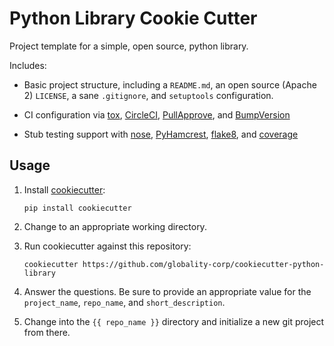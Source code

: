 # Python Library Cookie Cutter

Project template for a simple, open source, python library.

Includes:

 -  Basic project structure, including a `README.md`, an open source (Apache 2) `LICENSE`,
    a sane `.gitignore`, and `setuptools` configuration.

 -  CI configuration via [tox](https://testrun.org/tox/latest/), [CircleCI](https://circleci.com),
    [PullApprove](https://pullapprove.com/), and [BumpVersion](https://pypi.python.org/pypi/bumpversion)

 -  Stub testing support with [nose](http://nose.readthedocs.org/en/latest/writing_tests.html),
    [PyHamcrest](https://github.com/hamcrest/PyHamcrest), [flake8](http://flake8.readthedocs.org/en/latest/index.html),
    and [coverage](http://coverage.readthedocs.org/en/latest/)


## Usage

 1. Install [cookiecutter](https://github.com/audreyr/cookiecutter):

        pip install cookiecutter

 2. Change to an appropriate working directory.

 3. Run cookiecutter against this repository:

        cookiecutter https://github.com/globality-corp/cookiecutter-python-library

 4. Answer the questions. Be sure to provide an appropriate value for the `project_name`,
    `repo_name`, and `short_description`.

 5. Change into the `{{ repo_name }}` directory and initialize a new git project from there.
